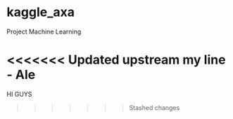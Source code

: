 # kaggle_axa
Project Machine Learning

<<<<<<< Updated upstream
my line - Ale
=======

HI GUYS
>>>>>>> Stashed changes
